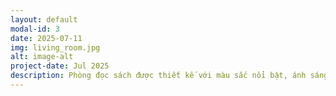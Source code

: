 ```yaml
---
layout: default
modal-id: 3
date: 2025-07-11
img: living_room.jpg
alt: image-alt
project-date: Jul 2025
description: Phòng đọc sách được thiết kế với màu sắc nổi bật, ánh sáng mặt trời lan tỏa cả căn phòng
---
```

